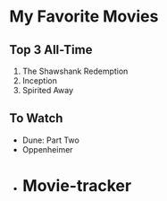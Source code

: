 # My Favorite Movies

## Top 3 All-Time
1. The Shawshank Redemption
2. Inception
3. Spirited Away

## To Watch
- Dune: Part Two
- Oppenheimer
- # Movie-tracker
